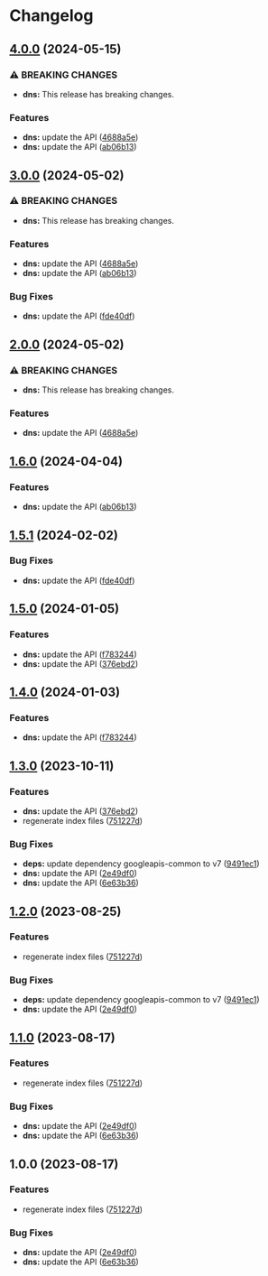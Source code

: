 # Changelog

## [4.0.0](https://github.com/a2425rdl/google-api-nodejs-client/compare/dns-v3.0.0...dns-v4.0.0) (2024-05-15)


### ⚠ BREAKING CHANGES

* **dns:** This release has breaking changes.

### Features

* **dns:** update the API ([4688a5e](https://github.com/a2425rdl/google-api-nodejs-client/commit/4688a5ef2114c8ffcc15890ee47949431915841c))
* **dns:** update the API ([ab06b13](https://github.com/a2425rdl/google-api-nodejs-client/commit/ab06b132a7d00b4f684bd938c6d5c1f7301a5415))

## [3.0.0](https://github.com/googleapis/google-api-nodejs-client/compare/dns-v2.0.0...dns-v3.0.0) (2024-05-02)


### ⚠ BREAKING CHANGES

* **dns:** This release has breaking changes.

### Features

* **dns:** update the API ([4688a5e](https://github.com/googleapis/google-api-nodejs-client/commit/4688a5ef2114c8ffcc15890ee47949431915841c))
* **dns:** update the API ([ab06b13](https://github.com/googleapis/google-api-nodejs-client/commit/ab06b132a7d00b4f684bd938c6d5c1f7301a5415))


### Bug Fixes

* **dns:** update the API ([fde40df](https://github.com/googleapis/google-api-nodejs-client/commit/fde40dfd464a78e4bd1ace5fdd0a7515de96e26f))

## [2.0.0](https://github.com/googleapis/google-api-nodejs-client/compare/dns-v1.6.0...dns-v2.0.0) (2024-05-02)


### ⚠ BREAKING CHANGES

* **dns:** This release has breaking changes.

### Features

* **dns:** update the API ([4688a5e](https://github.com/googleapis/google-api-nodejs-client/commit/4688a5ef2114c8ffcc15890ee47949431915841c))

## [1.6.0](https://github.com/googleapis/google-api-nodejs-client/compare/dns-v1.5.1...dns-v1.6.0) (2024-04-04)


### Features

* **dns:** update the API ([ab06b13](https://github.com/googleapis/google-api-nodejs-client/commit/ab06b132a7d00b4f684bd938c6d5c1f7301a5415))

## [1.5.1](https://github.com/googleapis/google-api-nodejs-client/compare/dns-v1.5.0...dns-v1.5.1) (2024-02-02)


### Bug Fixes

* **dns:** update the API ([fde40df](https://github.com/googleapis/google-api-nodejs-client/commit/fde40dfd464a78e4bd1ace5fdd0a7515de96e26f))

## [1.5.0](https://github.com/googleapis/google-api-nodejs-client/compare/dns-v1.4.0...dns-v1.5.0) (2024-01-05)


### Features

* **dns:** update the API ([f783244](https://github.com/googleapis/google-api-nodejs-client/commit/f7832440a542bb2699b09e33c618670b88cfc73d))
* **dns:** update the API ([376ebd2](https://github.com/googleapis/google-api-nodejs-client/commit/376ebd2f2a159f880a55073f7c4657e0daa6b87c))

## [1.4.0](https://github.com/googleapis/google-api-nodejs-client/compare/dns-v1.3.0...dns-v1.4.0) (2024-01-03)


### Features

* **dns:** update the API ([f783244](https://github.com/googleapis/google-api-nodejs-client/commit/f7832440a542bb2699b09e33c618670b88cfc73d))

## [1.3.0](https://github.com/googleapis/google-api-nodejs-client/compare/dns-v1.2.0...dns-v1.3.0) (2023-10-11)


### Features

* **dns:** update the API ([376ebd2](https://github.com/googleapis/google-api-nodejs-client/commit/376ebd2f2a159f880a55073f7c4657e0daa6b87c))
* regenerate index files ([751227d](https://github.com/googleapis/google-api-nodejs-client/commit/751227d3926c946b5db5edb58f0086e074a61169))


### Bug Fixes

* **deps:** update dependency googleapis-common to v7 ([9491ec1](https://github.com/googleapis/google-api-nodejs-client/commit/9491ec1cdc3c413e7d73edcfcd59cf5c28a7c855))
* **dns:** update the API ([2e49df0](https://github.com/googleapis/google-api-nodejs-client/commit/2e49df07079fa5e0281341361a28542cb07551cc))
* **dns:** update the API ([6e63b36](https://github.com/googleapis/google-api-nodejs-client/commit/6e63b36afb368263bd81d4a074cca0a3ff28dadd))

## [1.2.0](https://github.com/googleapis/google-api-nodejs-client/compare/dns-v1.1.0...dns-v1.2.0) (2023-08-25)


### Features

* regenerate index files ([751227d](https://github.com/googleapis/google-api-nodejs-client/commit/751227d3926c946b5db5edb58f0086e074a61169))


### Bug Fixes

* **deps:** update dependency googleapis-common to v7 ([9491ec1](https://github.com/googleapis/google-api-nodejs-client/commit/9491ec1cdc3c413e7d73edcfcd59cf5c28a7c855))
* **dns:** update the API ([2e49df0](https://github.com/googleapis/google-api-nodejs-client/commit/2e49df07079fa5e0281341361a28542cb07551cc))

## [1.1.0](https://github.com/googleapis/google-api-nodejs-client/compare/dns-v1.0.0...dns-v1.1.0) (2023-08-17)


### Features

* regenerate index files ([751227d](https://github.com/googleapis/google-api-nodejs-client/commit/751227d3926c946b5db5edb58f0086e074a61169))


### Bug Fixes

* **dns:** update the API ([2e49df0](https://github.com/googleapis/google-api-nodejs-client/commit/2e49df07079fa5e0281341361a28542cb07551cc))
* **dns:** update the API ([6e63b36](https://github.com/googleapis/google-api-nodejs-client/commit/6e63b36afb368263bd81d4a074cca0a3ff28dadd))

## 1.0.0 (2023-08-17)


### Features

* regenerate index files ([751227d](https://github.com/googleapis/google-api-nodejs-client/commit/751227d3926c946b5db5edb58f0086e074a61169))


### Bug Fixes

* **dns:** update the API ([2e49df0](https://github.com/googleapis/google-api-nodejs-client/commit/2e49df07079fa5e0281341361a28542cb07551cc))
* **dns:** update the API ([6e63b36](https://github.com/googleapis/google-api-nodejs-client/commit/6e63b36afb368263bd81d4a074cca0a3ff28dadd))
